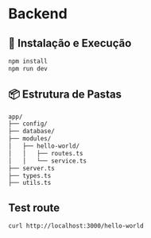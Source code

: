 # Backend

## 🚀 Instalação e Execução

```bash
npm install
npm run dev
```

## 📦 Estrutura de Pastas

```bash
app/
├── config/
├── database/
├── modules/
│   ├── hello-world/
│   │   ├── routes.ts
│   │   └── service.ts
├── server.ts
├── types.ts
├── utils.ts
```

## Test route

```bash
curl http://localhost:3000/hello-world
```

